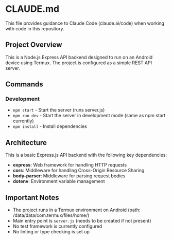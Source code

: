 # CLAUDE.md

This file provides guidance to Claude Code (claude.ai/code) when working with code in this repository.

## Project Overview

This is a Node.js Express API backend designed to run on an Android device using Termux. The project is configured as a simple REST API server.

## Commands

### Development

- `npm start` - Start the server (runs server.js)
- `npm run dev` - Start the server in development mode (same as npm start currently)
- `npm install` - Install dependencies

## Architecture

This is a basic Express.js API backend with the following key dependencies:

- **express**: Web framework for handling HTTP requests
- **cors**: Middleware for handling Cross-Origin Resource Sharing
- **body-parser**: Middleware for parsing request bodies
- **dotenv**: Environment variable management

## Important Notes

- The project runs in a Termux environment on Android (path: /data/data/com.termux/files/home/)
- Main entry point is `server.js` (needs to be created if not present)
- No test framework is currently configured
- No linting or type checking is set up
